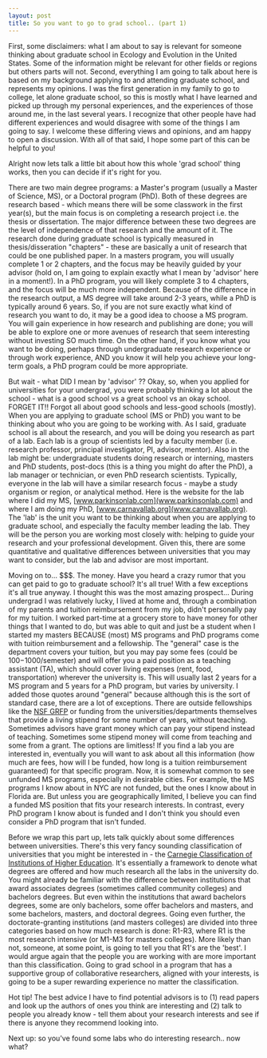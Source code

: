 ```yaml
---
layout: post
title: So you want to go to grad school.. (part 1)
---
```


First, some disclaimers: what I am about to say is relevant for someone thinking about graduate school in Ecology and Evolution in the United States. Some of the information might be relevant for other fields or regions but others parts will not. Second, everything I am going to talk about here is based on my background applying to and attending graduate school, and represents my opinions. I was the first generation in my family to go to college, let alone graduate school, so this is mostly what I have learned and picked up through my personal experiences, and the experiences of those around me, in the last several years. I recognize that other people have had different experiences and would disagree with some of the things I am going to say. I welcome these differing views and opinions, and am happy to open a discussion. With all of that said, I hope some part of this can be helpful to you!


Alright now lets talk a little bit about how this whole 'grad school' thing works, then you can decide if it's right for you. 

There are two main degree programs: a Master's program (usually a Master of Science, MS), or a Doctoral program (PhD). Both of these degrees are research based - which means there will be some classwork in the first year(s), but the main focus is on completing a research project i.e. the thesis or dissertation. The major difference between these two degrees are the level of independence of that research and the amount of it. The research done during graduate school is typically measured in thesis/disseration "chapters" - these are basically a unit of research that could be one published paper. In a masters program, you will usually complete 1 or 2 chapters, and the focus may be heavily guided by your advisor (hold on, I am going to explain exactly what I mean by 'advisor' here in a moment!). In a PhD program, you will likely complete 3 to 4 chapters, and the focus will be much more independent. Because of the difference in the research output, a MS degree will take around 2-3 years, while a PhD is typically around 6 years. So, if you are not sure exactly what kind of research you want to do, it may be a good idea to choose a MS program. You will gain experience in how research and publishing are done; you will be able to explore one or more avenues of research that seem interesting without investing SO much time. On the other hand, if you know what you want to be doing, perhaps through undergraduate research experience or through work experience, AND you know it will help you achieve your long-term goals, a PhD program could be more appropriate.

But wait - what DID I mean by 'advisor' ?? Okay, so, when you applied for universities for your undergrad, you were probably thinking a lot about the school - what is a good school vs a great school vs an okay school. FORGET IT!! Forgot all about good schools and less-good schools (mostly). When you are applying to graduate school (MS or PhD) you want to be thinking about who you are going to be working with. As I said, graduate school is all about the research, and you will be doing you research as part of a lab. Each lab is a group of scientists led by a faculty member (i.e. research professor, principal investigator, PI, advisor, mentor). Also in the lab might be: undergraduate students doing research or interning, masters and PhD students, post-docs (this is a thing you might do after the PhD), a lab manager or technician, or even PhD research scientists. Typically, everyone in the lab will have a similar research focus - maybe a study organism or region, or analytical method. Here is the website for the lab where I did my MS, [www.parkinsonlab.com](www.parkinsonlab.com) and where I am doing my PhD, [www.carnavallab.org](www.carnavallab.org). The 'lab' is the unit you want to be thinking about when you are applying to graduate school, and especially the faculty member leading the lab. They will be the person you are working most closely with: helping to guide your research and your professional development. Given this, there are some quantitative and qualitative differences between universities that you may want to consider, but the lab and advisor are most important. 

Moving on to... $$$. The money. Have you heard a crazy rumor that you can get paid to go to graduate school? It's all true! With a few exceptions it's all true anyway. I thought this was the most amazing prospect... During undergrad I was relatively lucky, I lived at home and, through a combination of my parents and tuition reimbursement from my job, didn't personally pay for my tuition. I worked part-time at a grocery store to have money for other things that I wanted to do, but was able to quit and just be a student when I started my masters BECAUSE (most) MS programs and PhD programs come with tuition reimbursement and a fellowship. The "general" case is the department covers your tuition, but you may pay some fees (could be $100-$1000/semester) and will offer you a paid position as a teaching assistant (TA), which should cover living expenses (rent, food, transportation) wherever the university is. This will usually last 2 years for a MS program and 5 years for a PhD program, but varies by university. I added those quotes around "general" because although this is the sort of standard case, there are a lot of exceptions. There are outside fellowships like the [NSF GRFP](https://www.nsfgrfp.org/) or funding from the universities/departments themselves that provide a living stipend for some number of years, without teaching. Sometimes advisors have grant money which can pay your stipend instead of teaching. Sometimes some stipend money will come from teaching and some from a grant. The options are limitless! If you find a lab you are interested in, eventually you will want to ask about all this information (how much are fees, how will I be funded, how long is a tuition reimbursement guaranteed) for that specific program. Now, it is somewhat common to see unfunded MS programs, especially in desirable cities. For example, the MS programs I know about in NYC are not funded, but the ones I know about in Florida are. But unless you are geographically limited, I believe you can find a funded MS position that fits your research interests. In contrast, every PhD program I know about is funded and I don't think you should even consider a PhD program that isn't funded.

Before we wrap this part up, lets talk quickly about some differences between universities. There's this very fancy sounding classification of universities that you might be interested in - the [Carnegie Classification of Institutions of Higher Education](https://carnegieclassifications.iu.edu/). It's essentially a framework to denote what degrees are offered and how much research all the labs in the university do. You might already be familiar with the difference between institutions that award associates degrees (sometimes called community colleges) and bachelors degrees. But even within the institutions that award bachelors degrees, some are only bachelors, some offer bachelors and masters, and some bachelors, masters, and doctoral degrees. Going even further, the doctorate-granting institutions (and masters colleges) are divided into three categories based on how much research is done: R1-R3, where R1 is the most research intensive (or M1-M3 for masters colleges). More likely than not, someone, at some point, is going to tell you that R1's are the 'best'. I would argue again that the people you are working with are more important than this classification. Going to grad school in a program that has a supportive group of collaborative researchers, aligned with your interests, is going to be a super rewarding experience no matter the classification.

Hot tip! The best advice I have to find potential advisors is to (1) read papers and look up the authors of ones you think are interesting and (2) talk to people you already know - tell them about your research interests and see if there is anyone they recommend looking into.

Next up: so you've found some labs who do interesting research.. now what?
